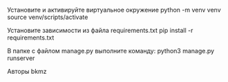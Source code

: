Установите и активируйте виртуальное окружение
python -m venv venv
source venv/scripts/activate

Установите зависимости из файла requirements.txt
pip install -r requirements.txt

В папке с файлом manage.py выполните команду:
python3 manage.py runserver

Авторы
bkmz